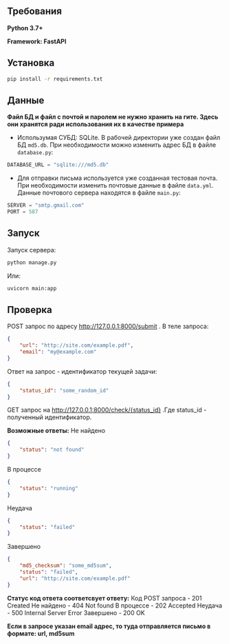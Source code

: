 ## Требования

**Python 3.7+**

**Framework: FastAPI**

## Установка

```bash
pip install -r requirements.txt
```

## Данные

**Файл БД и файл с почтой и паролем не нужно хранить на гите. Здесь они хранятся ради использования их в качестве примера**

* Использумая СУБД: SQLite. В рабочей директории уже создан файл БД `md5.db`. При необходимости можно изменить адрес БД в файле `database.py`:

```Python
DATABASE_URL = "sqlite:///md5.db"
```

* Для отправки письма используется уже созданная тестовая почта. При необходимости изменить почтовые данные в файле `data.yml`. Данные почтового сервера находятся в файле `main.py`:

```Python
SERVER = "smtp.gmail.com"
PORT = 587
```

## Запуск

Запуск сервера:

```bash
python manage.py
```

Или:

```bash
uvicorn main:app
```

## Проверка

POST запрос по адресу http://127.0.0.1:8000/submit . В теле запроса:

```JSON
{
	"url": "http://site.com/example.pdf",
	"email": "my@example.com"
}
```

Ответ на запрос - идентификатор текущей задачи:

```JSON
{
	"status_id": "some_random_id"
}
```

GET запрос на http://127.0.0.1:8000/check/{status_id} .Где status_id - полученный идентификатор.

**Возможные ответы:**
Не найдено

```JSON
{
	"status": "not found"
}
```

В процессе

```JSON
{
	"status": "running"
}
```

Неудача

```JSON
{
	"status": "failed"
}
```

Завершено

```JSON
{
	"md5_checksum": "some_md5sum",
	"status": "failed",
	"url": "http://site.com/example.pdf"
}
```

**Статус код ответа соответсвует ответу:**
Код POST запроса - 201 Created
Не найдено - 404 Not found
В процессе - 202 Accepted
Неудача - 500 Internal Server Error
Завершено - 200 OK

**Если в запросе указан email адрес, то туда отправляется письмо в формате: url, md5sum**
